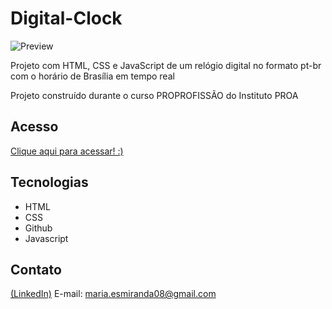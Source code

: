 # Digital-Clock
![Preview](https://github.com/MaduSales/Digital-Clock/assets/166547195/930b9fcd-eb36-4573-8053-ff4d64ccc799)

Projeto com HTML, CSS e JavaScript de um relógio digital no formato pt-br com o horário de Brasília em tempo real

Projeto construído durante o curso PROPROFISSÃO do Instituto PROA


## Acesso

[Clique aqui para acessar! :)](https://madusales.github.io/Digital-Clock/)

## Tecnologias
- HTML
- CSS
- Github
- Javascript

## Contato
[(LinkedIn)](www.linkedin.com/in/maria-eduarda-de-sales-78a04221b)
E-mail: maria.esmiranda08@gmail.com
